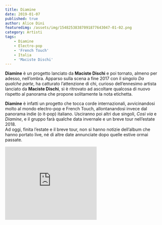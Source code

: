 ```yaml
---
title: Diamine
date: 2019-01-07
published: true
author: Alice Dini
featuredimg: /assets/img/15482538387091877643047-01-02.png
category: Artisti
tags:
    - Diamine
    - Electro-pop
    - 'French Touch'
    - Italia
    - 'Maciste Dischi'
---
```

**Diamine** è un progetto lanciato da **Maciste Dischi** e poi tornato, almeno per adesso, nell’ombra. Apparso sulla scena a fine 2017 con il singolo *Da qualche parte*, ha catturato l’attenzione di chi, curioso dell’ennesimo artista lanciato da **Maciste Dischi**, sì è ritrovato ad ascoltare qualcosa di nuovo rispetto al panorama che propone solitamente la nota etichetta.

**Diamine** è infatti un progetto che tocca corde internazionali, avvicinandosi molto al mondo electro-pop e French Touch, allontanandosi invece dal panorama indie (o it-pop) italiano. Usciranno poi altri due singoli, *Così via* e *Diamine*, e il gruppo farà qualche data invernale e un breve tour nell’estate 2018.  
Ad oggi, finita l’estate e il breve tour, non si hanno notizie dell’album che hanno portato live, né di altre date annunciate dopo quelle estive ormai passate.

<iframe frameborder="0" height="240" src="http://open.spotify.com/embed/user/h88a2wskowssdjog4i9abfbix/playlist/3Mveko9kvoqCzcf2FzHqxP" width="300"></iframe>
